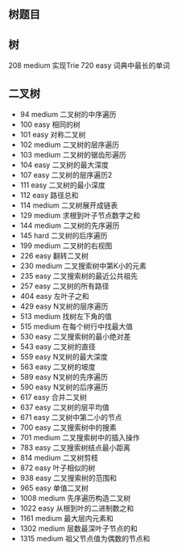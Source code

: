## 树题目

## 树
208 medium 实现Trie
720 easy 词典中最长的单词

## 二叉树
* 94 medium 二叉树的中序遍历
* 100 easy 相同的树
* 101 easy 对称二叉树
* 102 medium 二叉树的层序遍历
* 103 medium 二叉树的锯齿形遍历
* 104 easy 二叉树的最大深度
* 107 easy 二叉树的层序遍历2
* 111 easy 二叉树的最小深度
* 112 easy 路径总和
* 114 medium 二叉树展开成链表
* 129 medium 求根到叶子节点数字之和
* 144 medium 二叉树的先序遍历
* 145 hard 二叉树的后序遍历
* 199 medium 二叉树的右视图
* 226 easy 翻转二叉树
* 230 medium 二叉搜索树中第K小的元素
* 235 easy 二叉搜索树的最近公共祖先
* 257 easy 二叉树的所有路径
* 404 easy 左叶子之和
* 429 easy N叉树的层序遍历
* 513 medium 找树左下角的值
* 515 medium 在每个树行中找最大值
* 530 easy 二叉搜索树的最小绝对差
* 543 easy 二叉树的直径
* 559 easy N叉树的最大深度
* 563 easy 二叉树的坡度
* 589 easy N叉树的先序遍历
* 590 easy N叉树的后序遍历
* 617 easy 合并二叉树
* 637 easy 二叉树的层平均值
* 671 easy 二叉树中第二小的节点
* 700 easy 二叉搜索树中的搜素
* 701 medium 二叉搜索树中的插入操作
* 783 easy 二叉搜索树结点最小距离
* 814 medium 二叉树剪枝
* 872 easy 叶子相似的树
* 938 easy 二叉搜索树的范围和
* 965 easy 单值二叉树
* 1008 medium 先序遍历构造二叉树
* 1022 easy 从根到叶的二进制数之和
* 1161 medium 最大层内元素和
* 1302 medium 层数最深叶子节点的和
* 1315 medium 祖父节点值为偶数的节点和